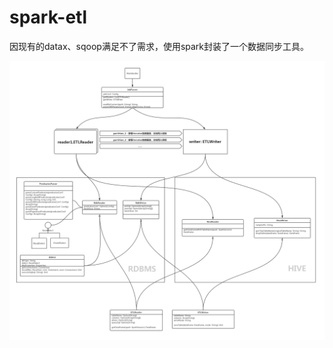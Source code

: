 # spark-etl
因现有的datax、sqoop满足不了需求，使用spark封装了一个数据同步工具。

![架构图](https://github.com/PU-101/pics/blob/master/SPARK-ETL%20(1).png)
